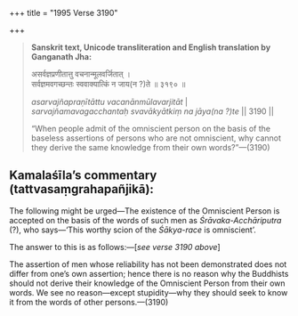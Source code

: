 +++
title = "1995 Verse 3190"

+++
> **Sanskrit text, Unicode transliteration and English translation by Ganganath Jha:** 
>
> असर्वज्ञप्रणीतात्तु वचनान्मूलवर्जितात् ।  
> सर्वज्ञमवगच्छन्तः स्ववाक्यात्किं न जाय(न ?)ते ॥ ३१९० ॥ 
>
> *asarvajñapraṇītāttu vacanānmūlavarjitāt* \|  
> *sarvajñamavagacchantaḥ svavākyātkiṃ na jāya(na ?)te* \|\| 3190 \|\| 
>
> “When people admit of the omniscient person on the basis of the baseless assertions of persons who are not omniscient, why cannot they derive the same knowledge from their own words?”—(3190)



## Kamalaśīla’s commentary (tattvasaṃgrahapañjikā):

The following might be urged—The existence of the Omniscient Person is accepted on the basis of the words of such men as *Śrāvaka-Acchāriputra* (?), who says—‘This worthy scion of the *Śākya-race* is omniscient’.

The answer to this is as follows:—[*see verse 3190 above*]

The assertion of men whose reliability has not been demonstrated does not differ from one’s own assertion; hence there is no reason why the Buddhists should not derive their knowledge of the Omniscient Person from their own words. We see no reason—except stupidity—why they should seek to know it from the words of other persons.—(3190)


